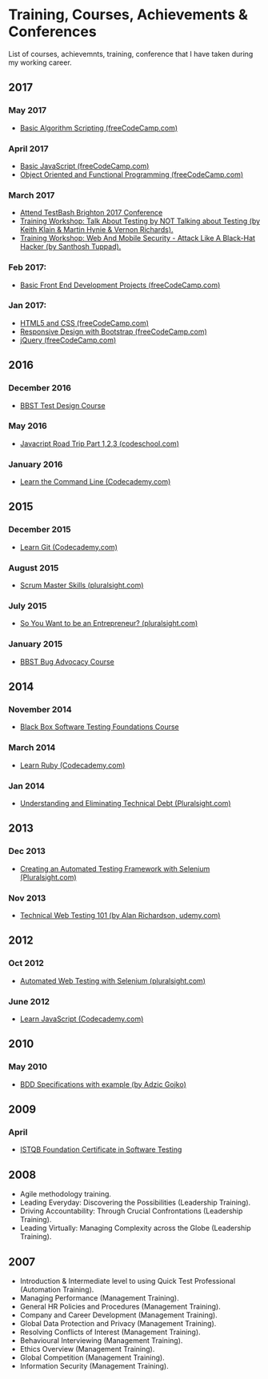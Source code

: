 # Training, Courses, Achievements & Conferences
List of courses, achievemnts, training, conference that I have taken during my working career.

## 2017

### May 2017
* [Basic Algorithm Scripting (freeCodeCamp.com)](https://github.com/Chuckos/Code-Camp-Projects/tree/master/Javascript-Challenges/Basic-Algorithm-Scripting)

### April 2017
* [Basic JavaScript (freeCodeCamp.com)](https://www.freecodecamp.com/map-aside#nested-collapseBasicJavaScript)
* [Object Oriented and Functional Programming (freeCodeCamp.com)](https://www.freecodecamp.com/map-aside#nested-collapseObjectOrientedandFunctionalProgramming)

### March 2017
* [Attend TestBash Brighton 2017 Conference](https://dojo.ministryoftesting.com/events/testbash-brighton-2017)
* [Training Workshop: Talk About Testing by NOT Talking about Testing (by Keith Klain & Martin Hynie & Vernon Richards).](https://dojo.ministryoftesting.com/events/testbash-brighton-2017)
* [Training Workshop: Web And Mobile Security - Attack Like A Black-Hat Hacker (by Santhosh Tuppad).](https://dojo.ministryoftesting.com/events/testbash-brighton-2017)

### Feb 2017:
* [Basic Front End Development Projects (freeCodeCamp.com)](https://github.com/Chuckos/Code-Camp-Projects/tree/master/Tribute-page)

### Jan 2017:
* [HTML5 and CSS (freeCodeCamp.com)](https://www.freecodecamp.com/map-aside#nested-HTML5andCSS)
* [Responsive Design with Bootstrap (freeCodeCamp.com)](https://www.freecodecamp.com/map-aside#nested-collapseResponsiveDesignwithBootstrap)
* [jQuery (freeCodeCamp.com)](https://www.freecodecamp.com/map-aside#nested-collapsejQuery)


## 2016

### December 2016
* [BBST Test Design Course](https://www.associationforsoftwaretesting.org/training-2/courses/test-design/)

### May 2016
* [Javacript Road Trip Part 1,2,3 (codeschool.com)](https://www.codeschool.com/learn/javascript)

### January 2016
* [Learn the Command Line (Codecademy.com)](https://www.codecademy.com/learn/learn-the-command-line)


## 2015
### December 2015
* [Learn Git (Codecademy.com)](https://www.codecademy.com/learn/learn-git)

### August 2015
* [Scrum Master Skills (pluralsight.com)](https://app.pluralsight.com/library/courses/scrum-master-skills/table-of-contents)

### July 2015
* [So You Want to be an Entrepreneur? (pluralsight.com)](https://app.pluralsight.com/library/courses/want-to-be-entrepreneur/table-of-contents)

### January 2015
* [BBST Bug Advocacy Course](https://www.associationforsoftwaretesting.org/training-2/courses/bug-advocacy/)

## 2014
### November 2014
* [Black Box Software Testing Foundations Course](https://www.associationforsoftwaretesting.org/training-2/courses/foundations/)

### March 2014
* [Learn Ruby (Codecademy.com)](https://www.codecademy.com/learn/ruby)

### Jan 2014
* [Understanding and Eliminating Technical Debt (Pluralsight.com)](https://app.pluralsight.com/library/courses/understanding-eliminating-technical-debt/table-of-contents)

## 2013
### Dec 2013
* [Creating an Automated Testing Framework with Selenium (Pluralsight.com)](https://app.pluralsight.com/library/courses/automated-testing-framework-selenium/table-of-contents)

### Nov 2013
* [Technical Web Testing 101 (by Alan Richardson, udemy.com)](https://www.udemy.com/technical-web-testing-101/)

## 2012
### Oct 2012
* [Automated Web Testing with Selenium (pluralsight.com)](https://app.pluralsight.com/library/courses/selenium/table-of-contents)

### June 2012
* [Learn JavaScript (Codecademy.com)](https://www.codecademy.com/learn/javascript)

## 2010

### May 2010
* [BDD Specifications with example (by Adzic Gojko)]()

## 2009
### April
* [ISTQB Foundation Certificate in Software Testing](http://www.istqb.org/certification-path-root/foundation-level/foundation-level-content.html)

## 2008
* Agile methodology training.
* Leading Everyday: Discovering the Possibilities (Leadership Training).
* Driving Accountability: Through Crucial Confrontations (Leadership Training).
* Leading Virtually: Managing Complexity across the Globe (Leadership Training).



## 2007
* Introduction & Intermediate level to using Quick Test Professional (Automation Training).
* Managing Performance (Management Training).
* General HR Policies and Procedures (Management Training).
* Company and Career Development (Management Training).
* Global Data Protection and Privacy (Management Training).
* Resolving Conflicts of Interest (Management Training).
* Behavioural Interviewing (Management Training).
* Ethics Overview (Management Training).
* Global Competition (Management Training).
* Information Security (Management Training).
